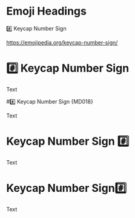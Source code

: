 # Emoji Headings

#️⃣ Keycap Number Sign

<https://emojipedia.org/keycap-number-sign/>

# #️⃣ Keycap Number Sign

Text

##️⃣ Keycap Number Sign {MD018}

Text

# Keycap Number Sign #️⃣

Text

# Keycap Number Sign#️⃣

Text

<!-- markdownlint-disable-file MD025 -->
